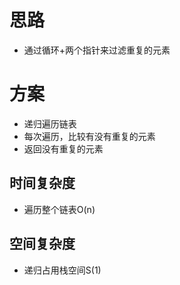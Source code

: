 # 思路
- 通过循环+两个指针来过滤重复的元素
# 方案
- 递归遍历链表
- 每次遍历，比较有没有重复的元素
- 返回没有重复的元素
## 时间复杂度
- 遍历整个链表O(n)
## 空间复杂度
- 递归占用栈空间S(1)
